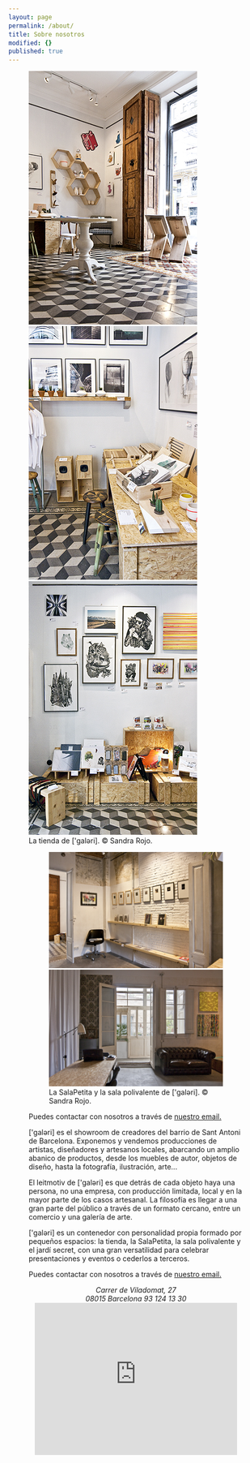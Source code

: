 ```yaml
---
layout: page
permalink: /about/
title: Sobre nosotros
modified: {}
published: true
---
```

<figure class="third">	
	<a href="/images/IMG_9345.jpg"><img src="/images/IMG_9345.jpg" alt="Tienda galeribcn diseño Barcelona"></a>
	<a href="/images/IMG_9364.jpg"><img src="/images/IMG_9364.jpg" alt="Tienda galeribcn diseño Barcelona"></a>
	<a href="/images/IMG_9395.jpg"><img src="/images/IMG_9395.jpg" alt="Tienda galeribcn diseño Barcelona"></a>
<figcaption>La tienda de ['galəri]. © Sandra Rojo. </figcaption>
</figure>


<figure class="half">
<figure>
	<a href="/images/IMG_9321.jpg"><img src="/images/IMG_9321.jpg" alt="La SalaPetita galeribcn diseño Barcelona"></a>
	<a href="/images/IMG_9237.jpg"><img src="/images/IMG_9237.jpg" alt="La SalaPolivalente galeribcn diseño Barcelona"></a>
<figcaption>La SalaPetita y la sala polivalente de ['galəri]. © Sandra Rojo.</figcaption>
</figure>


Puedes contactar con nosotros a través de [nuestro email.](mailto:info@galeribcn.com)


['galəri] es el showroom de creadores del barrio de Sant Antoni de Barcelona. Exponemos y vendemos producciones de artistas, diseñadores y artesanos locales, abarcando un amplio abanico de productos, desde los muebles de autor, objetos de diseño, hasta la fotografía, ilustración, arte...

El leitmotiv de ['galəri] es que detrás de cada objeto haya una persona, no una empresa, con producción limitada, local y en la mayor parte de los casos artesanal. La filosofía es llegar a una gran parte del público a través de un formato cercano, entre un comercio y una galería de arte. 

['galəri] es un contenedor con personalidad propia formado por pequeños espacios: la tienda, la SalaPetita, la sala polivalente y el jardí secret, con una gran versatilidad para celebrar presentaciones y eventos o cederlos a terceros.


Puedes contactar con nosotros a través de [nuestro email.](mailto:info@galeribcn.com)





<center>
<address>
                                  Carrer de Viladomat, 27
<br>
				08015 Barcelona  93 124 13 30
</address>
</center>


<iframe style="display: block; margin: auto" src="https://www.google.com/maps/embed?pb=!1m14!1m8!1m3!1d11975.635251283762!2d2.1614642846557603!3d41.37606584414475!3m2!1i1024!2i768!4f13.1!3m3!1m2!1s0x12a4a26131b74e8b%3A0xfce5190844a92ac3!2sCarrer+de+Viladomat%2C+27%2C+08015+Barcelona%2C+Espa%C3%B1a!5e0!3m2!1ses!2s!4v1406475254771" width="400" height="300" frameborder="0" style="border:0"></iframe>

